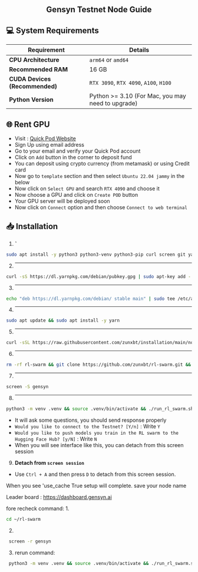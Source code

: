 <h2 align=center>Gensyn Testnet Node Guide</h2>

## 💻 System Requirements

| Requirement                        | Details                                                                                      |
|-------------------------------------|---------------------------------------------------------------------------------------------|
| **CPU Architecture**                | `arm64` or `amd64`                                                                          |
| **Recommended RAM**                 | 16 GB                                                                                       |
| **CUDA Devices (Recommended)**      | `RTX 3090`, `RTX 4090`, `A100`, `H100`                                                      |
| **Python Version**                  | Python >= 3.10 (For Mac, you may need to upgrade) 


## 🌐 Rent GPU
- Visit : [Quick Pod Website](https://console.quickpod.io?affiliate=64e0d2b2-59ee-4989-a05f-f4c3b6dbb2e4)
- Sign Up using email address
- Go to your email and verify your Quick Pod account
- Click on `Add` button in the corner to deposit fund
- You can deposit using crypto currency (from metamask) or using Credit card
- Now go to `template` section and then select `Ubuntu 22.04 jammy` in the below
- Now click on `Select GPU` and search `RTX 4090` and choose it
- Now choose a GPU and click on `Create POD` button
- Your GPU server will be deployed soon
- Now click on `Connect` option and then choose `Connect to web terminal`

## 📥 Installation

1. **`**
```bash
sudo apt install -y python3 python3-venv python3-pip curl screen git yarn
```
2. ****
```bash
curl -sS https://dl.yarnpkg.com/debian/pubkey.gpg | sudo apt-key add -
```
3. ****  
```bash
echo "deb https://dl.yarnpkg.com/debian/ stable main" | sudo tee /etc/apt/sources.list.d/yarn.list
```
4. ****
```bash
sudo apt update && sudo apt install -y yarn
```

5. ****
```bash
curl -sSL https://raw.githubusercontent.com/zunxbt/installation/main/node.sh | bash
```
6. ****  
```bash
rm -rf rl-swarm && git clone https://github.com/zunxbt/rl-swarm.git && cd rl-swarm
```
7. ****
```bash
screen -S gensyn
```
8. ****
```bash
python3 -m venv .venv && source .venv/bin/activate && ./run_rl_swarm.sh
```
- It will ask some questions, you should send response properly
- ```Would you like to connect to the Testnet? [Y/n]``` : Write `Y`
- ```Would you like to push models you train in the RL swarm to the Hugging Face Hub? [y/N]``` : Write `N`
- When you will see interface like this, you can detach from this screen session


9. **Detach from `screen session`**
- Use `Ctrl + A` and then press `D` to detach from this screen session.

When you see 'use_cache True setup will complete.
save your node name

Leader board : https://dashboard.gensyn.ai

fore recheck command:
1.
```bash
cd ~/rl-swarm
```
2.
```bash
 screen -r gensyn
```
3. rerun command:
```bash
 python3 -m venv .venv && source .venv/bin/activate && ./run_rl_swarm.sh
```

